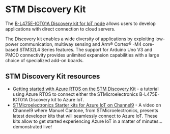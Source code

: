 # STM Discovery Kit

The [B-L475E-IOT01A Discovery kit for IoT node](https://www.st.com/en/evaluation-tools/b-l475e-iot01a.html) allows users to develop applications with direct connection to cloud servers.

The Discovery kit enables a wide diversity of applications by exploiting low-power communication, multiway sensing and Arm® Cortex® -M4 core-based STM32L4 Series features.
The support for Arduino Uno V3 and PMOD connectivity provides unlimited expansion capabilities with a large choice of specialized add-on boards.

## STM Discovery Kit resources

* [Getting started with Azure RTOS on the STM Discovery Kit](https://github.com/azure-rtos/getting-started/blob/master/STMicroelectronics/STM32L4_L4+/readme.md) - a tutorial using Azure RTOS to connect either the STMicroelectronics B-L475E-IOT01A Discovery kit to Azure IoT.
* [STMicroelectronics Starter kits for Azure IoT on Channel9](https://channel9.msdn.com/Shows/Internet-of-Things-Show/STMicroelectronics-Starter-kits-for-Azure-IoT?WT.mc_id=iotcurriculum-github-jabenn) - A video on Channel9 where Manuel Cantone, from STMicroelectronics, presents latest developer kits that will seamlessly connect to Azure IoT. These kits allow to get started experiencing Azure IoT in a matter of minutes... demonstrated live!
